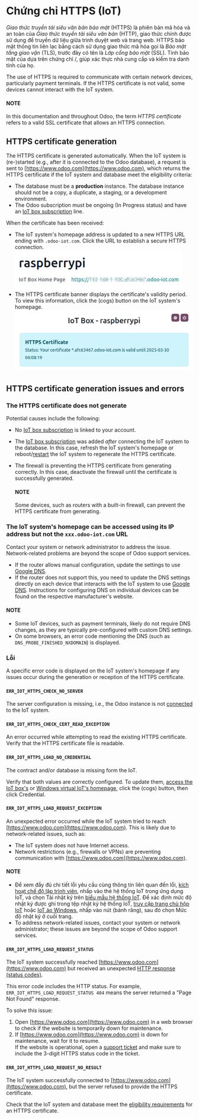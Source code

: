 <a id="iot-https-certificate-iot"></a>

# Chứng chỉ HTTPS (IoT)

*Giao thức truyền tải siêu văn bản bảo mật* (HTTPS) là phiên bản mã hóa và an toàn của *Giao thức truyền tải siêu văn bản* (HTTP), giao thức chính được sử dụng để truyền dữ liệu giữa trình duyệt web và trang web. HTTPS bảo mật thông tin liên lạc bằng cách sử dụng giao thức mã hóa gọi là *Bảo mật tầng giao vận* (TLS), trước đây có tên là *Lớp cổng bảo mật* (SSL). Tính bảo mật của  dựa trên chứng chỉ /, giúp xác thực nhà cung cấp và kiểm tra danh tính của họ.

The use of HTTPS is required to communicate with certain network devices, particularly payment
terminals. If the HTTPS certificate is not valid, some devices cannot interact with the IoT
system.

#### NOTE
In this documentation and throughout Odoo, the term *HTTPS certificate*  refers to a valid
SSL certificate that allows an HTTPS connection.

<a id="iot-https-certificate-iot-generation"></a>

## HTTPS certificate generation

The HTTPS certificate is generated automatically. When the IoT system is (re-)started (e.g., after
it is connected to the Odoo database), a request is sent to [https://www.odoo.com](https://www.odoo.com), which returns
the HTTPS certificate if the IoT system and database meet the eligibility criteria:

<a id="iot-https-certificate-iot-iot-eligibility"></a>
- The database must be a **production** instance. The database instance should not be a copy, a
  duplicate, a staging, or a development environment.
- The Odoo subscription must be ongoing (In Progress status) and have an [IoT
  box subscription](../../iot.md#iot-iot-iot-subscription) line.

When the certificate has been received:

- The IoT system's homepage address is updated to a new HTTPS URL ending with `.odoo-iot.com`. Click
  the URL to establish a secure HTTPS connection.
  ![Odoo IoT app IoT box with .odoo-iot.com domain.](https_certificate_iot/iot-new-domain.png)
- The HTTPS certificate banner displays the certificate's validity period. To view this
  information, click the <i class="fa fa-cogs"></i> (cogs) button on the IoT system's homepage.
  ![IoT box homepage with HTTPS certificate validity date.](https_certificate_iot/https-valid.png)

## HTTPS certificate generation issues and errors

### The HTTPS certificate does not generate

Potential causes include the following:

- No [IoT box subscription](../../iot.md#iot-iot-iot-subscription) is linked to your account.
- The [IoT box subscription](../../iot.md#iot-iot-iot-subscription) was added *after* connecting the IoT
  system to the database. In this case, refresh the IoT system's homepage or reboot/[restart](../windows_iot.md#iot-windows-iot-restart) the IoT system to regenerate the HTTPS certificate.
- The firewall is preventing the HTTPS certificate from generating correctly. In this case,
  deactivate the firewall until the certificate is successfully generated.

  #### NOTE
  Some devices, such as routers with a built-in firewall, can prevent the HTTPS certificate from
  generating.

### The IoT system's homepage can be accessed using its IP address but not the `xxx.odoo-iot.com` URL

Contact your system or network administrator to address the issue. Network-related problems are
beyond the scope of Odoo support services.

- If the router allows manual  configuration, update the settings to
  use [Google DNS](https://developers.google.com/speed/public-dns).
- If the router does not support this, you need to update the DNS settings directly on each device
  that interacts with the IoT system to use [Google DNS](https://developers.google.com/speed/public-dns). Instructions for configuring DNS on individual
  devices can be found on the respective manufacturer's website.

#### NOTE
- Some IoT devices, such as payment terminals, likely do not require DNS changes, as they are
  typically pre-configured with custom DNS settings.
- On some browsers, an error code mentioning the DNS (such as `DNS_PROBE_FINISHED_NXDOMAIN`) is
  displayed.

### Lỗi

A specific error code is displayed on the IoT system's homepage if any issues occur during the
generation or reception of the HTTPS certificate.

#### `ERR_IOT_HTTPS_CHECK_NO_SERVER`

The server configuration is missing, i.e., the Odoo instance is not [connected](../connect.md) to
the IoT system.

#### `ERR_IOT_HTTPS_CHECK_CERT_READ_EXCEPTION`

An error occurred while attempting to read the existing HTTPS certificate.
Verify that the HTTPS certificate file is readable.

#### `ERR_IOT_HTTPS_LOAD_NO_CREDENTIAL`

The contract and/or database  is missing form the IoT.

Verify that both values are correctly configured. To update them, [access the IoT box's](../iot_box.md#iot-iot-box-homepage) or [Windows virtual IoT's homepage](../windows_iot.md#iot-windows-iot-homepage),
click the <i class="fa fa-cogs"></i> (cogs) button, then click Credential.

#### `ERR_IOT_HTTPS_LOAD_REQUEST_EXCEPTION`

An unexpected error occurred while the IoT system tried to reach [https://www.odoo.com](https://www.odoo.com). This is
likely due to network-related issues, such as:

- The IoT system does not have Internet access.
- Network restrictions (e.g., firewalls or VPNs) are preventing communication with
  [https://www.odoo.com](https://www.odoo.com).

#### NOTE
- Để xem đầy đủ chi tiết lỗi yêu cầu cùng thông tin liên quan đến lỗi, [kích hoạt chế độ lập trình viên](../../developer_mode.md#developer-mode), nhấp vào thẻ hệ thống IoT trong ứng dụng IoT, và chọn Tải nhật ký trên [biểu mẫu hệ thống IoT](../connect.md#iot-connect-iot-form). Để xác định mức độ nhật ký được ghi trong tệp nhật ký hệ thống IoT, [truy cập trang chủ hộp IoT](../windows_iot.md#iot-windows-iot-homepage) hoặc [IoT ảo Windows](../iot_box.md#iot-iot-box-homepage), nhấp vào nút <i class="fa fa-cogs"></i> (bánh răng), sau đó chọn Mức độ nhật ký ở cuối trang.
- To address network-related issues, contact your system or network administrator; these issues
  are beyond the scope of Odoo support services.

#### `ERR_IOT_HTTPS_LOAD_REQUEST_STATUS`

The IoT system successfully reached [https://www.odoo.com](https://www.odoo.com) but received an unexpected
[HTTP response (status codes)](https://developer.mozilla.org/en-US/docs/Web/HTTP/Status).

This error code includes the HTTP status. For example, `ERR_IOT_HTTPS_LOAD_REQUEST_STATUS 404` means
the server returned a "Page Not Found" response.

To solve this issue:

1. Open [https://www.odoo.com](https://www.odoo.com) in a web browser to check if the website is temporarily down for
   maintenance.
2. If [https://www.odoo.com](https://www.odoo.com) is down for maintenance, wait for it to resume.
   <br/>
   If the website is operational, open a [support ticket](https://www.odoo.com/help) and make
   sure to include the 3-digit HTTPS status code in the ticket.
   <br/>

#### `ERR_IOT_HTTPS_LOAD_REQUEST_NO_RESULT`

The IoT system successfully connected to [https://www.odoo.com](https://www.odoo.com), but the server refused to
provide the HTTPS certificate.

Check that the IoT system and database meet the [eligibility requirements](#iot-https-certificate-iot-iot-eligibility) for an HTTPS certificate.
